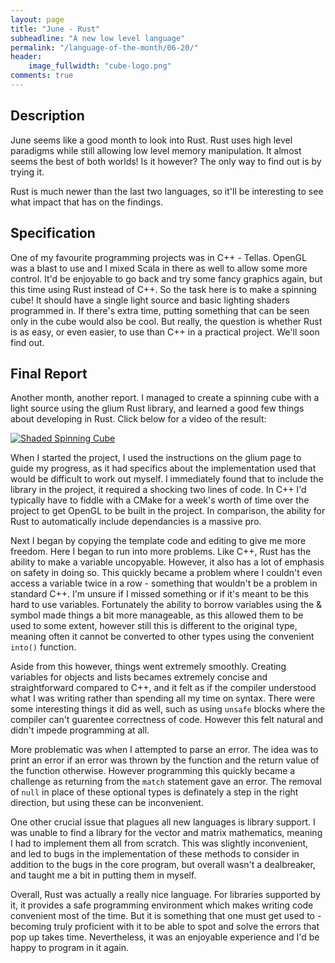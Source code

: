 ```yaml
---
layout: page
title: "June - Rust"
subheadline: "A new low level language"
permalink: "/language-of-the-month/06-20/"
header:
    image_fullwidth: "cube-logo.png"
comments: true
---
```


## Description

June seems like a good month to look into Rust. Rust uses high level paradigms while still allowing low level memory manipulation. It almost seems the best of both worlds! Is it however? The only way to find out is by trying it.

Rust is much newer than the last two languages, so it'll be interesting to see what impact that has on the findings.

## Specification

One of my favourite programming projects was in C++ - Tellas. OpenGL was a blast to use and I mixed Scala in there as well to allow some more control. It'd be enjoyable to go back and try some fancy graphics again, but this time using Rust instead of C++. So the task here is to make a spinning cube! It should have a single light source and basic lighting shaders programmed in. If there's extra time, putting something that can be seen only in the cube would also be cool. But really, the question is whether Rust is as easy, or even easier, to use than C++ in a practical project. We'll soon find out.

## Final Report

Another month, another report. I managed to create a spinning cube with a light source using the glium Rust library, and learned a good few things about developing in Rust. Click below for a video of the result:

[![Shaded Spinning Cube](https://black-photon.github.io/images/rust-cube.png)](https://black-photon.github.io/videos/rust-cube.mp4 "Spinning Cube")

When I started the project, I used the instructions on the glium page to guide my progress, as it had specifics about the implementation used that would be difficult to work out myself. I immediately found that to include the library in the project, it required a shocking two lines of code. In C++ I'd typically have to fiddle with a CMake for a week's worth of time over the project to get OpenGL to be built in the project. In comparison, the ability for Rust to automatically include dependancies is a massive pro.

Next I began by copying the template code and editing to give me more freedom. Here I began to run into more problems. Like C++, Rust has the ability to make a variable uncopyable. However, it also has a lot of emphasis on safety in doing so. This quickly became a problem where I couldn't even access a variable twice in a row - something that wouldn't be a problem in standard C++. I'm unsure if I missed something or if it's meant to be this hard to use variables. Fortunately the ability to borrow variables using the & symbol made things a bit more manageable, as this allowed them to be used to some extent, however still this is different to the original type, meaning often it cannot be converted to other types using the convenient `into()` function.

Aside from this however, things went extremely smoothly. Creating variables for objects and lists becames extremely concise and straightforward compared to C++, and it felt as if the compiler understood what I was writing rather than spending all my time on syntax. There were some interesting things it did as well, such as using `unsafe` blocks where the compiler can't guarentee correctness of code. However this felt natural and didn't impede programming at all.

More problematic was when I attempted to parse an error. The idea was to print an error if an error was thrown by the function and the return value of the function otherwise. However programming this quickly became a challenge as returning from the `match` statement gave an error. The removal of `null` in place of these optional types is definately a step in the right direction, but using these can be inconvenient.

One other crucial issue that plagues all new languages is library support. I was unable to find a library for the vector and matrix mathematics, meaning I had to implement them all from scratch. This was slightly inconvenient, and led to bugs in the implementation of these methods to consider in addition to the bugs in the core program, but overall wasn't a dealbreaker, and taught me a bit in putting them in myself.

Overall, Rust was actually a really nice language. For libraries supported by it, it provides a safe programming environment which makes writing code convenient most of the time. But it is something that one must get used to - becoming truly proficient with it to be able to spot and solve the errors that pop up takes time. Nevertheless, it was an enjoyable experience and I'd be happy to program in it again.